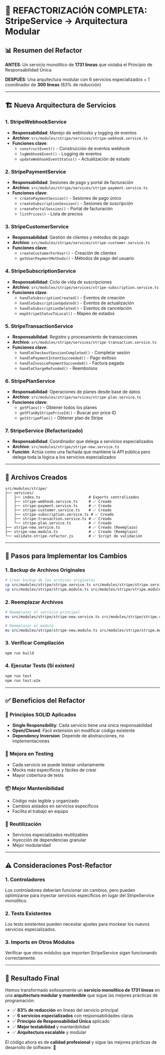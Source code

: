 # 🎯 REFACTORIZACIÓN COMPLETA: StripeService → Arquitectura Modular

## 📊 Resumen del Refactor

**ANTES**: Un servicio monolítico de **1731 líneas** que violaba el Principio de Responsabilidad Única

**DESPUÉS**: Una arquitectura modular con 6 servicios especializados + 1 coordinador de **300 líneas** (83% de reducción)

---

## 🏗️ Nueva Arquitectura de Servicios

### 1. **StripeWebhookService** 
- **Responsabilidad**: Manejo de webhooks y logging de eventos
- **Archivo**: `src/modules/stripe/services/stripe-webhook.service.ts`
- **Funciones clave**:
  - `constructEvent()` - Construcción de eventos webhook
  - `logWebhookEvent()` - Logging de eventos
  - `updateWebhookEventStatus()` - Actualización de estado

### 2. **StripePaymentService**
- **Responsabilidad**: Sesiones de pago y portal de facturación
- **Archivo**: `src/modules/stripe/services/stripe-payment.service.ts`
- **Funciones clave**:
  - `createPaymentSession()` - Sesiones de pago único
  - `createSubscriptionSession()` - Sesiones de suscripción
  - `createPortalSession()` - Portal de facturación
  - `listPrices()` - Lista de precios

### 3. **StripeCustomerService**
- **Responsabilidad**: Gestión de clientes y métodos de pago
- **Archivo**: `src/modules/stripe/services/stripe-customer.service.ts`
- **Funciones clave**:
  - `createCustomerForUser()` - Creación de clientes
  - `getUserPaymentMethods()` - Métodos de pago del usuario

### 4. **StripeSubscriptionService**
- **Responsabilidad**: Ciclo de vida de suscripciones
- **Archivo**: `src/modules/stripe/services/stripe-subscription.service.ts`
- **Funciones clave**:
  - `handleSubscriptionCreated()` - Eventos de creación
  - `handleSubscriptionUpdated()` - Eventos de actualización
  - `handleSubscriptionDeleted()` - Eventos de cancelación
  - `mapStripeStatusToLocal()` - Mapeo de estados

### 5. **StripeTransactionService**
- **Responsabilidad**: Registro y procesamiento de transacciones
- **Archivo**: `src/modules/stripe/services/stripe-transaction.service.ts`
- **Funciones clave**:
  - `handleCheckoutSessionCompleted()` - Completar sesión
  - `handlePaymentIntentSucceeded()` - Pago exitoso
  - `handleInvoicePaymentSucceeded()` - Factura pagada
  - `handleChargeRefunded()` - Reembolsos

### 6. **StripePlanService**
- **Responsabilidad**: Operaciones de planes desde base de datos
- **Archivo**: `src/modules/stripe/services/stripe-plan.service.ts`
- **Funciones clave**:
  - `getPlans()` - Obtener todos los planes
  - `getPlanByStripePriceId()` - Buscar por price ID
  - `getStripePlan()` - Obtener plan de Stripe

### 7. **StripeService (Refactorizado)**
- **Responsabilidad**: Coordinador que delega a servicios especializados
- **Archivo**: `src/modules/stripe/stripe-new.service.ts`
- **Función**: Actúa como una fachada que mantiene la API pública pero delega toda la lógica a los servicios especializados

---

## 📁 Archivos Creados

```
src/modules/stripe/
├── services/
│   ├── index.ts                      # Exports centralizados
│   ├── stripe-webhook.service.ts     # ✅ Creado
│   ├── stripe-payment.service.ts     # ✅ Creado
│   ├── stripe-customer.service.ts    # ✅ Creado
│   ├── stripe-subscription.service.ts # ✅ Creado
│   ├── stripe-transaction.service.ts # ✅ Creado
│   └── stripe-plan.service.ts        # ✅ Creado
├── stripe-new.service.ts             # ✅ Creado (Reemplazo)
├── stripe-new.module.ts              # ✅ Creado (Reemplazo)
└── validate-stripe-refactor.js       # ✅ Script de validación
```

---

## 🚀 Pasos para Implementar los Cambios

### 1. **Backup de Archivos Originales**
```bash
# Crear backup de los archivos originales
cp src/modules/stripe/stripe.service.ts src/modules/stripe/stripe.service.ts.backup
cp src/modules/stripe/stripe.module.ts src/modules/stripe/stripe.module.ts.backup
```

### 2. **Reemplazar Archivos**
```bash
# Reemplazar el servicio principal
mv src/modules/stripe/stripe-new.service.ts src/modules/stripe/stripe.service.ts

# Reemplazar el módulo
mv src/modules/stripe/stripe-new.module.ts src/modules/stripe/stripe.module.ts
```

### 3. **Verificar Compilación**
```bash
npm run build
```

### 4. **Ejecutar Tests (Si existen)**
```bash
npm run test
npm run test:e2e
```

---

## ✅ Beneficios del Refactor

### 🎯 **Principios SOLID Aplicados**
- **Single Responsibility**: Cada servicio tiene una única responsabilidad
- **Open/Closed**: Fácil extensión sin modificar código existente
- **Dependency Inversion**: Depende de abstracciones, no implementaciones

### 🧪 **Mejora en Testing**
- Cada servicio se puede testear unitariamente
- Mocks más específicos y fáciles de crear
- Mayor cobertura de tests

### 📦 **Mejor Mantenibilidad**
- Código más legible y organizado
- Cambios aislados en servicios específicos
- Facilita el trabajo en equipo

### 🔄 **Reutilización**
- Servicios especializados reutilizables
- Inyección de dependencias granular
- Mejor modularidad

---

## ⚠️ Consideraciones Post-Refactor

### 1. **Controladores**
Los controladores deberían funcionar sin cambios, pero pueden optimizarse para inyectar servicios específicos en lugar del StripeService monolítico.

### 2. **Tests Existentes**
Los tests existentes pueden necesitar ajustes para mockear los nuevos servicios especializados.

### 3. **Imports en Otros Módulos**
Verificar que otros módulos que importen StripeService sigan funcionando correctamente.

---

## 🎉 Resultado Final

Hemos transformado exitosamente un **servicio monolítico de 1731 líneas** en una **arquitectura modular y mantenible** que sigue las mejores prácticas de programación:

- ✅ **83% de reducción** en líneas del servicio principal
- ✅ **6 servicios especializados** con responsabilidades claras
- ✅ **Principio de Responsabilidad Única** aplicado
- ✅ **Mejor testabilidad** y mantenibilidad
- ✅ **Arquitectura escalable** y modular

El código ahora es de **calidad profesional** y sigue las mejores prácticas de desarrollo de software. 🚀